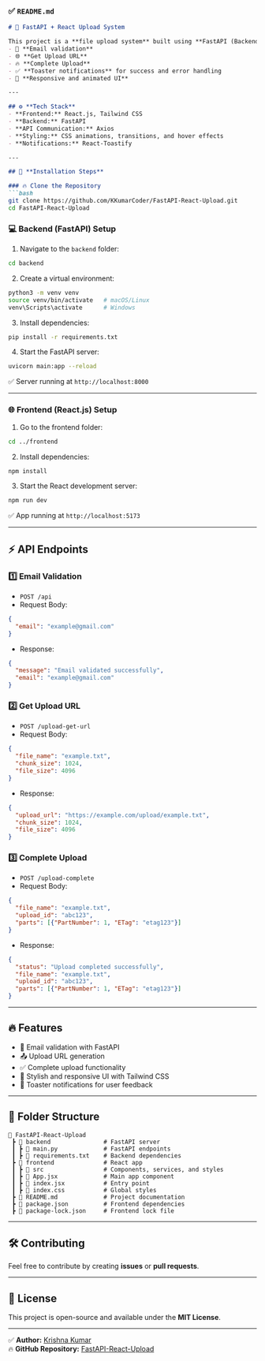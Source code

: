 

### ✅ **`README.md`**

```markdown
# 🚀 FastAPI + React Upload System

This project is a **file upload system** built using **FastAPI (Backend)** and **React.js (Frontend)**. It includes:
- 📧 **Email validation**
- 🌐 **Get Upload URL**
- 🔥 **Complete Upload**
- ✅ **Toaster notifications** for success and error handling
- 🎨 **Responsive and animated UI**

---

## ⚙️ **Tech Stack**
- **Frontend:** React.js, Tailwind CSS
- **Backend:** FastAPI
- **API Communication:** Axios
- **Styling:** CSS animations, transitions, and hover effects
- **Notifications:** React-Toastify

---

## 🚀 **Installation Steps**

### 🔥 Clone the Repository
```bash
git clone https://github.com/KKumarCoder/FastAPI-React-Upload.git
cd FastAPI-React-Upload
```

### 💻 **Backend (FastAPI) Setup**
1. Navigate to the `backend` folder:
```bash
cd backend
```
2. Create a virtual environment:
```bash
python3 -m venv venv
source venv/bin/activate   # macOS/Linux
venv\Scripts\activate      # Windows
```
3. Install dependencies:
```bash
pip install -r requirements.txt
```
4. Start the FastAPI server:
```bash
uvicorn main:app --reload
```
✅ Server running at `http://localhost:8000`

---

### 🌐 **Frontend (React.js) Setup**
1. Go to the frontend folder:
```bash
cd ../frontend
```
2. Install dependencies:
```bash
npm install
```
3. Start the React development server:
```bash
npm run dev
```
✅ App running at `http://localhost:5173`

---

## ⚡️ **API Endpoints**
### 1️⃣ **Email Validation**
- `POST /api`
- Request Body:
```json
{
  "email": "example@gmail.com"
}
```
- Response:
```json
{
  "message": "Email validated successfully",
  "email": "example@gmail.com"
}
```

### 2️⃣ **Get Upload URL**
- `POST /upload-get-url`
- Request Body:
```json
{
  "file_name": "example.txt",
  "chunk_size": 1024,
  "file_size": 4096
}
```
- Response:
```json
{
  "upload_url": "https://example.com/upload/example.txt",
  "chunk_size": 1024,
  "file_size": 4096
}
```

### 3️⃣ **Complete Upload**
- `POST /upload-complete`
- Request Body:
```json
{
  "file_name": "example.txt",
  "upload_id": "abc123",
  "parts": [{"PartNumber": 1, "ETag": "etag123"}]
}
```
- Response:
```json
{
  "status": "Upload completed successfully",
  "file_name": "example.txt",
  "upload_id": "abc123",
  "parts": [{"PartNumber": 1, "ETag": "etag123"}]
}
```

---

## 🔥 **Features**
- 📧 Email validation with FastAPI
- 📤 Upload URL generation
- ✅ Complete upload functionality
- 🎨 Stylish and responsive UI with Tailwind CSS
- 🔔 Toaster notifications for user feedback

---

## 📄 **Folder Structure**
```
📂 FastAPI-React-Upload  
 ┣ 📂 backend               # FastAPI server  
 ┃ ┣ 📜 main.py             # FastAPI endpoints  
 ┃ ┣ 📜 requirements.txt    # Backend dependencies  
 ┣ 📂 frontend              # React app  
 ┃ ┣ 📂 src                 # Components, services, and styles  
 ┃ ┣ 📜 App.jsx             # Main app component  
 ┃ ┣ 📜 index.jsx           # Entry point  
 ┃ ┣ 📜 index.css           # Global styles  
 ┣ 📜 README.md             # Project documentation  
 ┣ 📜 package.json          # Frontend dependencies  
 ┣ 📜 package-lock.json     # Frontend lock file  
```

---

## 🛠️ **Contributing**
Feel free to contribute by creating **issues** or **pull requests**.

---

## 📄 **License**
This project is open-source and available under the **MIT License**.

---

✅ **Author:** [Krishna Kumar](https://github.com/KKumarCoder)  
🔥 **GitHub Repository:** [FastAPI-React-Upload](https://github.com/KKumarCoder/FastAPI-React-Upload)
```

